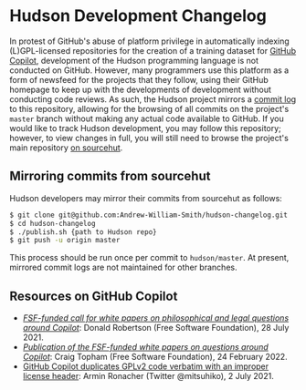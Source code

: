 # Hudson Development Changelog

In protest of GitHub's abuse of platform privilege in automatically indexing (L)GPL-licensed repositories for the creation of a training dataset for [GitHub Copilot](https://copilot.github.com/), development of the Hudson programming language is not conducted on GitHub.
However, many programmers use this platform as a form of newsfeed for the projects that they follow, using their GitHub homepage to keep up with the developments of development without conducting code reviews.
As such, the Hudson project mirrors a [commit log](https://github.com/Andrew-William-Smith/hudson-changelog/blob/master/master.log) to this repository, allowing for the browsing of all commits on the project's `master` branch without making any actual code available to GitHub.
If you would like to track Hudson development, you may follow this repository; however, to view changes in full, you will still need to browse the project's main repository [on sourcehut](https://git.sr.ht/~awsmith/hudson).

## Mirroring commits from sourcehut

Hudson developers may mirror their commits from sourcehut as follows:
```sh
$ git clone git@github.com:Andrew-William-Smith/hudson-changelog.git
$ cd hudson-changelog
$ ./publish.sh {path to Hudson repo}
$ git push -u origin master
```
This process should be run once per commit to `hudson/master`.  At present, mirrored commit logs are not maintained for other branches.

## Resources on GitHub Copilot

- [*FSF-funded call for white papers on philosophical and legal questions around Copilot*](https://www.fsf.org/blogs/licensing/fsf-funded-call-for-white-papers-on-philosophical-and-legal-questions-around-copilot): Donald Robertson (Free Software Foundation), 28 July 2021.
- [*Publication of the FSF-funded white papers on questions around Copilot*](https://www.fsf.org/news/publication-of-the-fsf-funded-white-papers-on-questions-around-copilot): Craig Topham (Free Software Foundation), 24 February 2022.
- [GitHub Copilot duplicates GPLv2 code verbatim with an improper license header](https://twitter.com/mitsuhiko/status/1410886329924194309): Armin Ronacher (Twitter @mitsuhiko), 2 July 2021.
